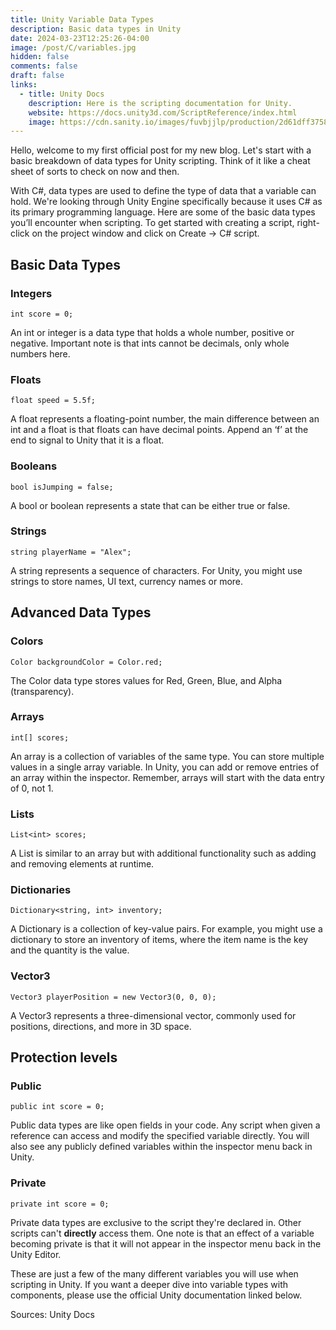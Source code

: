 ```yaml
---
title: Unity Variable Data Types
description: Basic data types in Unity
date: 2024-03-23T12:25:26-04:00
image: /post/C/variables.jpg
hidden: false
comments: false
draft: false
links:
  - title: Unity Docs
    description: Here is the scripting documentation for Unity.
    website: https://docs.unity3d.com/ScriptReference/index.html
    image: https://cdn.sanity.io/images/fuvbjjlp/production/2d61dff37585fcd78d7e407f4ba79cf89000d5c3-109x103.png
---
```


Hello, welcome to my first official post for my new blog.
Let's start with a basic breakdown of data types for Unity scripting. Think of it like a cheat sheet of sorts to check on now and then.

With C#, data types are used to define the type of data that a variable can hold. We're looking through Unity Engine specifically because it uses C# as its primary programming language. Here are some of the basic data types you’ll encounter when scripting. To get started with creating a script, right-click on the project window and click on Create -> C# script.

## Basic Data Types

### Integers

```
int score = 0;
```

An int or integer is a data type that holds a whole number, positive or negative. Important note is that ints cannot be decimals, only whole numbers here.

### Floats

```
float speed = 5.5f;
```

A float represents a floating-point number, the main difference between an int and a float is that floats can have decimal points. Append an ‘f’ at the end to signal to Unity that it is a float.

### Booleans

```
bool isJumping = false;
```

A bool or boolean represents a state that can be either true or false.

### Strings

```
string playerName = "Alex";
```

A string represents a sequence of characters. For Unity, you might use strings to store names, UI text, currency names or more.

## Advanced Data Types

### Colors

```
Color backgroundColor = Color.red;
```

The Color data type stores values for Red, Green, Blue, and Alpha (transparency).

### Arrays

```
int[] scores;
```

An array is a collection of variables of the same type. You can store multiple values in a single array variable. In Unity, you can add or remove entries of an array within the inspector. Remember, arrays will start with the data entry of 0, not 1.

### Lists

```
List<int> scores;
```

A List is similar to an array but with additional functionality such as adding and removing elements at runtime.

### Dictionaries

```
Dictionary<string, int> inventory;
```

A Dictionary is a collection of key-value pairs. For example, you might use a dictionary to store an inventory of items, where the item name is the key and the quantity is the value.

### Vector3

```
Vector3 playerPosition = new Vector3(0, 0, 0);
```

A Vector3 represents a three-dimensional vector, commonly used for positions, directions, and more in 3D space.

## Protection levels

### Public

```
public int score = 0;
```

Public data types are like open fields in your code. Any script when given a reference can access and modify the specified variable directly. You will also see any publicly defined variables within the inspector menu back in Unity.

### Private

```
private int score = 0;
```

Private data types are exclusive to the script they're declared in. Other scripts can't **directly** access them. One note is that an effect of a variable becoming private is that it will not appear in the inspector menu back in the Unity Editor.

These are just a few of the many different variables you will use when scripting in Unity. If you want a deeper dive into variable types with components, please use the official Unity documentation linked below.

Sources:
Unity Docs
